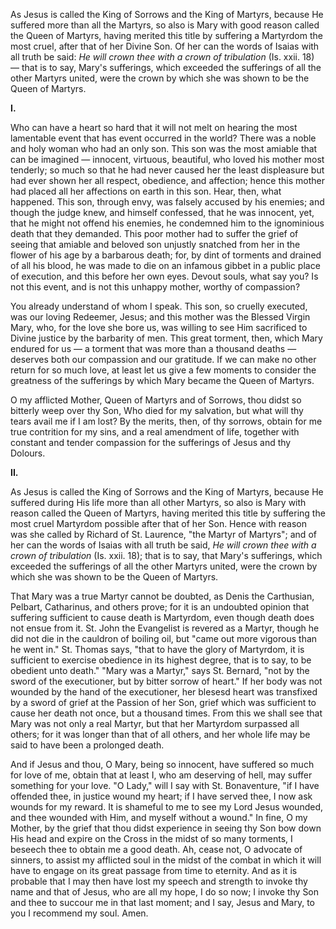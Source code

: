 
As Jesus is called the King of Sorrows and the King of Martyrs, because He suffered more than all the Martyrs, so also is Mary with good reason called the Queen of Martyrs, having merited this title by suffering a Martyrdom the most cruel, after that of her Divine Son. Of her can the words of Isaias with all truth be said: *He will crown thee with a crown of tribulation* (Is. xxii. 18) — that is to say, Mary\'s sufferings, which exceeded the sufferings of all the other Martyrs united, were the crown by which she was shown to be the Queen of Martyrs.

**I\.**

Who can have a heart so hard that it will not melt on hearing the most lamentable event that has event occurred in the world? There was a noble and holy woman who had an only son. This son was the most amiable that can be imagined — innocent, virtuous, beautiful, who loved his mother most tenderly; so much so that he had never caused her the least displeasure but had ever shown her all respect, obedience, and affection; hence this mother had placed all her affections on earth in this son. Hear, then, what happened. This son, through envy, was falsely accused by his enemies; and though the judge knew, and himself confessed, that he was innocent, yet, that he might not offend his enemies, he condemned him to the ignominious death that they demanded. This poor mother had to suffer the grief of seeing that amiable and beloved son unjustly snatched from her in the flower of his age by a barbarous death; for, by dint of torments and drained of all his blood, he was made to die on an infamous gibbet in a public place of execution, and this before her own eyes. Devout souls, what say you? Is not this event, and is not this unhappy mother, worthy of compassion?

You already understand of whom I speak. This son, so cruelly executed, was our loving Redeemer, Jesus; and this mother was the Blessed Virgin Mary, who, for the love she bore us, was willing to see Him sacrificed to Divine justice by the barbarity of men. This great torment, then, which Mary endured for us — a torment that was more than a thousand deaths — deserves both our compassion and our gratitude. If we can make no other return for so much love, at least let us give a few moments to consider the greatness of the sufferings by which Mary became the Queen of Martyrs.

O my afflicted Mother, Queen of Martyrs and of Sorrows, thou didst so bitterly weep over thy Son, Who died for my salvation, but what will thy tears avail me if I am lost? By the merits, then, of thy sorrows, obtain for me true contrition for my sins, and a real amendment of life, together with constant and tender compassion for the sufferings of Jesus and thy Dolours.

**II\.**

As Jesus is called the King of Sorrows and the King of Martyrs, because He suffered during His life more than all other Martyrs, so also is Mary with reason called the Queen of Martyrs, having merited this title by suffering the most cruel Martyrdom possible after that of her Son. Hence with reason was she called by Richard of St. Laurence, \"the Martyr of Martyrs\"; and of her can the words of Isaias with all truth be said, *He will crown thee with a crown of tribulation* (Is. xxii. 18); that is to say, that Mary\'s sufferings, which exceeded the sufferings of all the other Martyrs united, were the crown by which she was shown to be the Queen of Martyrs.

That Mary was a true Martyr cannot be doubted, as Denis the Carthusian, Pelbart, Catharinus, and others prove; for it is an undoubted opinion that suffering sufficient to cause death is Martyrdom, even though death does not ensue from it. St. John the Evangelist is revered as a Martyr, though he did not die in the cauldron of boiling oil, but \"came out more vigorous than he went in.\" St. Thomas says, \"that to have the glory of Martyrdom, it is sufficient to exercise obedience in its highest degree, that is to say, to be obedient unto death.\" \"Mary was a Martyr,\" says St. Bernard, \"not by the sword of the executioner, but by bitter sorrow of heart.\" If her body was not wounded by the hand of the executioner, her blesesd heart was transfixed by a sword of grief at the Passion of her Son, grief which was sufficient to cause her death not once, but a thousand times. From this we shall see that Mary was not only a real Martyr, but that her Martyrdom surpassed all others; for it was longer than that of all others, and her whole life may be said to have been a prolonged death.

And if Jesus and thou, O Mary, being so innocent, have suffered so much for love of me, obtain that at least I, who am deserving of hell, may suffer something for your love. \"O Lady,\" will I say with St. Bonaventure, \"if I have offended thee, in justice wound my heart; if I have served thee, I now ask wounds for my reward. It is shameful to me to see my Lord Jesus wounded, and thee wounded with Him, and myself without a wound.\" In fine, O my Mother, by the grief that thou didst experience in seeing thy Son bow down His head and expire on the Cross in the midst of so many torments, I beseech thee to obtain me a good death. Ah, cease not, O advocate of sinners, to assist my afflicted soul in the midst of the combat in which it will have to engage on its great passage from time to eternity. And as it is probable that I may then have lost my speech and strength to invoke thy name and that of Jesus, who are all my hope, I do so now; I invoke thy Son and thee to succour me in that last moment; and I say, Jesus and Mary, to you I recommend my soul. Amen.

